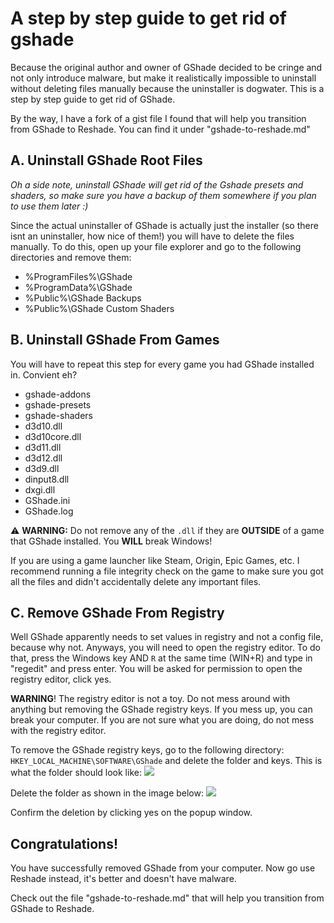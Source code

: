 # A step by step guide to get rid of gshade

Because the original author and owner of GShade decided to be cringe and not only introduce malware, but make it realistically impossible to uninstall without deleting files manually because the uninstaller is dogwater. This is a step by step guide to get rid of GShade.

By the way, I have a fork of a gist file I found that will help you transition from GShade to Reshade. You can find it under "gshade-to-reshade.md"

## A. Uninstall GShade Root Files

*Oh a side note, uninstall GShade will get rid of the Gshade presets and shaders, so make sure you have a backup of them somewhere if you plan to use them later :)*

Since the actual uninstaller of GShade is actually just the installer (so there isnt an uninstaller, how nice of them!) you will have to delete the files manually. To do this, open up your file explorer and go to the following directories and remove them: 

- %ProgramFiles%\GShade
- %ProgramData%\GShade
- %Public%\GShade Backups
- %Public%\GShade Custom Shaders

## B. Uninstall GShade From Games

You will have to repeat this step for every game you had GShade installed in. Convient eh?

- gshade-addons
- gshade-presets
- gshade-shaders
- d3d10.dll
- d3d10core.dll
- d3d11.dll
- d3d12.dll
- d3d9.dll
- dinput8.dll
- dxgi.dll
- GShade.ini
- GShade.log

⚠️ **WARNING:** Do not remove any of the `.dll` if they are **OUTSIDE** of a game that GShade installed. You **__WILL__** break Windows!

If you are using a game launcher like Steam, Origin, Epic Games, etc. I recommend running a file integrity check on the game to make sure you got all the files and didn't accidentally delete any important files.

## C. Remove GShade From Registry

Well GShade apparently needs to set values in registry and not a config file, because why not. Anyways, you will need to open the registry editor. 
To do that, press the Windows key AND `R` at the same time (WIN+R) and type in "regedit" and press enter. You will be asked for permission to open the registry editor, click yes.

**WARNING**! The registry editor is not a toy. Do not mess around with anything but removing the GShade registry keys. If you mess up, you can break your computer. If you are not sure what you are doing, do not mess with the registry editor.

To remove the GShade registry keys, go to the following directory: `HKEY_LOCAL_MACHINE\SOFTWARE\GShade` and delete the folder and keys. 
This is what the folder should look like: 
![](https://img.eramsorgr.me/userdata/regedit_CRrjhyal0Q.png)

Delete the folder as shown in the image below:
![](https://img.eramsorgr.me/userdata/regedit_XxxOvHYbPN.png)

Confirm the deletion by clicking yes on the popup window.

## Congratulations!

You have successfully removed GShade from your computer. Now go use Reshade instead, it's better and doesn't have malware.

Check out the file "gshade-to-reshade.md" that will help you transition from GShade to Reshade.
